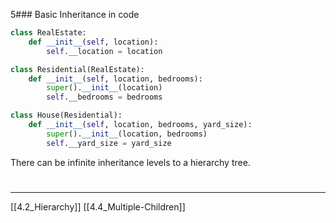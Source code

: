 5### Basic Inheritance in code

``` python
class RealEstate:
	def __init__(self, location):
		self.__location = location

class Residential(RealEstate):
	def __init__(self, location, bedrooms):
		super().__init__(location)
		self.__bedrooms = bedrooms

class House(Residential):
	def __init__(self, location, bedrooms, yard_size):
		super().__init__(location, bedrooms)
		self.__yard_size = yard_size
```

There can be infinite inheritance levels to a hierarchy tree.

# 
---
[[4.2_Hierarchy]]
[[4.4_Multiple-Children]]